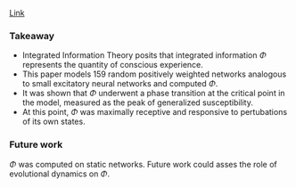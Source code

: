 [Link](https://www.mdpi.com/1099-4300/22/3/339)

### Takeaway
* Integrated Information Theory posits that integrated information $\Phi$ represents the quantity of conscious experience.
* This paper models 159 random positively weighted networks analogous to small excitatory neural networks and computed $\Phi$.
* It was shown that $\Phi$ underwent a phase transition at the critical point in the model, measured as the peak of generalized susceptibility.
* At this point, $\Phi$ was maximally receptive and responsive to pertubations of its own states.

### Future work
$\Phi$ was computed on static networks. Future work could asses the role of evolutional dynamics on $\Phi$.  
